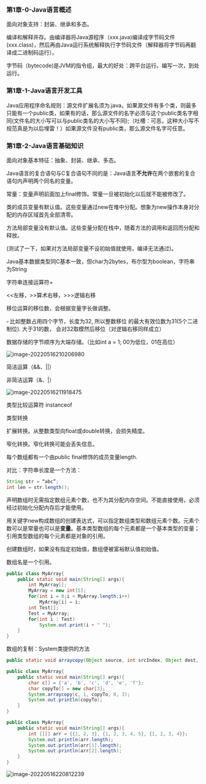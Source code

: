 ### 第1章-0-Java语言概述

面向对象支持：封装、继承和多态。

编译和解释并存。由编译器将Java源程序（xxx.java)编译成字节码文件(xxx.class)，然后再由Java运行系统解释执行字节码文件（解释器将字节码再翻译成二进制码运行）。

字节码（bytecode)是JVM的指令组，最大的好处：跨平台运行。编写一次，到处运行。

### 第1章-1-Java语言开发工具

Java应用程序命名规则：源文件扩展名须为.java，如果源文件有多个类，则最多只能有一个public类，如果有的话，那么源文件的名字必须与这个public类名字相同(文件名的大小写可以与public类名的大小写不同);（吐槽：可恶，这种大小写不规范真是为以后埋雷！）如果源文件没有public类，那么源文件名字可任意。

### 第1章-2-Java语言基础知识

面向对象基本特征：抽象、封装、继承、多态。

Java语言的复合语句与C复合语句不同的是：Java语言**不允许**在两个嵌套的复合语句内声明两个同名的变量。

常量：变量声明前面加上final修饰。常量一旦被初始化以后就不能被修改了。

类的成员变量有默认值。这些变量通过new在堆中分配。想象为new操作本身对分配的内存区域首先全部清零。

方法局部变量没有默认值。这些变量分配在栈中，随着方法的调用和返回而分配和释放。

(测试了一下，如果对方法局部变量不设初始值就使用，编译无法通过)。

Java基本数据类型同C基本一致，但char为2bytes，布尔型为boolean，字符串为String

字符串连接运算符+

<<左移，>>算术右移，>>>逻辑右移

移位运算的移位数，会根据变量字长做调整。

▫ 比如整数占用四个字节，长度为32, 所以整数移位 的最大有效位数为31(5个二进制位). 大于31的数， 会对32取模然后移位（对逻辑右移同样成立）

数据存储的字节顺序为大端存储。（比如int a = 1; 00为低位，01在高位）

![image-20220516210206980](E:\New_Code_Project\Java_Coding\Course_Learning\Note\image-20220516210206980.png)

简洁运算（&&、||）

非简洁运算（&、|）

![image-20220516211918475](E:\New_Code_Project\Java_Coding\Course_Learning\Note\image-20220516211918475.png)

类型比较运算符 instanceof

类型转换

扩展转换。从整数类型向float或double转换，会损失精度。

窄化转换。窄化转换可能会丢失信息。

每个数组都有一个由public final修饰的成员变量length.

对比：字符串长度是一个方法：

```java
String str = “abc”;
int len = str.length();
```

声明数组时无需指定数组元素个数，也不为其分配内存空间。不能直接使用，必须经过初始化分配内存后才能使用。

用关键字new构成数组的创建表达式，可以指定数组类型和数组元素个数。元素个数可以是常量也可以是**变量**。基本类型数组的每个元素都是一个基本类型的变量；引用类型数组的每个元素都是对象的引用。

创建数组时，如果没有指定初始值，数组便被富裕默认值初始值。

数组名是一个引用。

```java
public class MyArray{
    public static void main(String[] args){
        int MyArray[];
        MyArray = new int[5];
        for(int i = 0;i < MyArray.length;i++)
            MyArray[i] = i;
        int Test[];
        Test = MyArray;
        for(int i : Test)
            System.out.print(i + " ");
    }
}
```

数组的复制：System类提供的方法

```java
public static void arraycopy(Object source, int srcIndex, Object dest, int destIndex, int length)
```

```java
public class MyArray{
    public static void main(String[] args){
        char c[] = {'a', 'b', 'c', 'd', 'e', 'f'};
        char copyTo[] = new char[3];
        System.arraycopy(c, 1, copyTo, 0, 3);
        System.out.println(copyTo);
    }
}
```

```java
public class MyArray{
    public static void main(String[] args){
        int [][] arr = {{1, 2, 3}, {1, 2, 3, 4, 5}, {1, 2, 3, 4}};
        System.out.println(arr.length);
        System.out.println(arr[1].length);
        System.out.println(arr[2].length);
    }
}
```

![image-20220516220812239](E:\New_Code_Project\Java_Coding\Course_Learning\Note\image-20220516220812239.png)